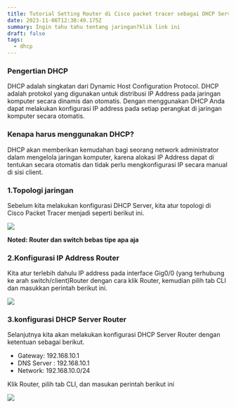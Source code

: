 ```yaml
---
title: Tutorial Setting Router di Cisco packet tracer sebagai DHCP Server
date: 2023-11-06T12:38:49.175Z
summary: Ingin tahu tahu tentang jaringan?klik link ini
draft: false
tags:
  - dhcp
---
```

### Pengertian DHCP

DHCP adalah singkatan dari Dynamic Host Configuration Protocol. DHCP adalah protokol yang digunakan untuk distribusi IP Address pada jaringan komputer secara dinamis dan otomatis. Dengan menggunakan DHCP Anda dapat melakukan konfigurasi IP address pada setiap perangkat di jaringan komputer secara otomatis.

### Kenapa harus menggunakan DHCP?

DHCP akan memberikan kemudahan bagi seorang network administrator dalam mengelola jaringan komputer, karena alokasi IP Address dapat di tentukan secara otomatis dan tidak perlu mengkonfigurasi IP secara manual di sisi client.

### 1.Topologi jaringan

Sebelum kita melakukan konfigurasi DHCP Server, kita atur topologi di Cisco Packet Tracer menjadi seperti berikut ini.

![](/images/uploads/img_20231106_220659.jpg)

**Noted: Router dan switch bebas tipe apa aja**

### 2.Konfigurasi IP Address Router

Kita atur terlebih dahulu IP address pada interface Gig0/0 (yang terhubung ke arah switch/client)Router dengan cara klik Router, kemudian pilih tab CLI dan masukkan perintah berikut ini.

![](/images/uploads/img_20231106_221712.jpg)

### 3.konfigurasi DHCP Server Router

Selanjutnya kita akan melakukan konfigurasi DHCP Server Router dengan ketentuan sebagai berikut.

* Gateway: 192.168.10.1
* DNS Server : 192.168.10.1
* Network: 192.168.10.0/24

Klik Router, pilih tab CLI, dan masukan perintah berikut ini

![](/images/uploads/img_20231106_222710.jpg)